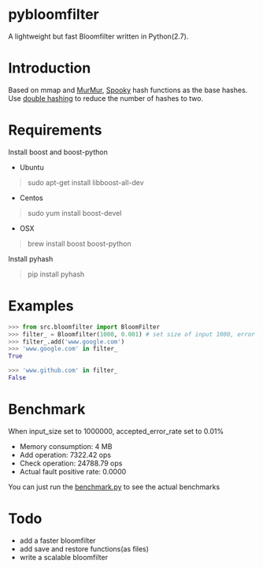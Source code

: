 # pybloomfilter
A lightweight but fast Bloomfilter written in Python(2.7).

# Introduction
Based on mmap and [MurMur](https://en.wikipedia.org/wiki/MurmurHash), [Spooky](http://burtleburtle.net/bob/hash/spooky.html) hash functions as the base
hashes. Use [double hashing](http://www.eecs.harvard.edu/~michaelm/postscripts/rsa2008.pdf) to reduce the number of hashes to two.

# Requirements
Install boost and boost-python
- Ubuntu
> sudo apt-get install libboost-all-dev

- Centos
> sudo yum install boost-devel

- OSX
> brew install boost boost-python

Install pyhash
> pip install pyhash

# Examples
```python
>>> from src.bloomfilter import BloomFilter
>>> filter_ = Bloomfilter(1000, 0.001) # set size of input 1000, error rate 0.1%
>>> filter_.add('www.google.com')
>>> 'www.google.com' in filter_
True

>>> 'www.github.com' in filter_
False
```
# Benchmark
When input_size set to 1000000, accepted_error_rate set to 0.01%
- Memory consumption: 4 MB
- Add operation: 7322.42 ops
- Check operation: 24788.79 ops
- Actual fault positive rate: 0.0000

You can just run the [benchmark.py](https://github.com/preytaren/pybloomfilter/blob/master/test/benchmarks.py) to see the actual benchmarks

# Todo
- add a faster bloomfilter
- add save and restore functions(as files)
- write a scalable bloomfilter
